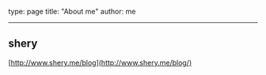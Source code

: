 type: page
title: "About me"
author: me

---

## shery

[http://www.shery.me/blog](http://www.shery.me/blog/)
